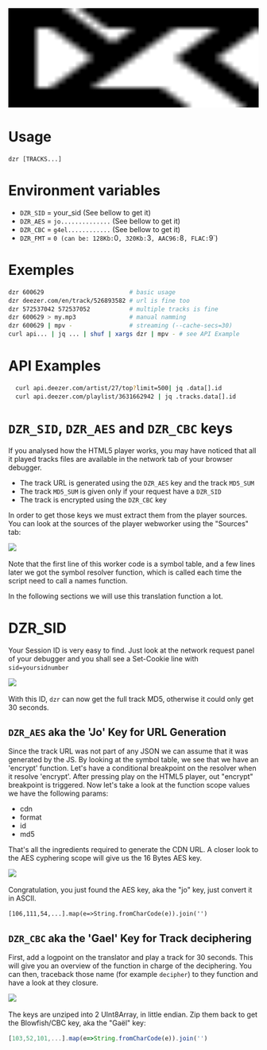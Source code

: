 <img width=100% height=200 src=.logo.svg>

# Usage

```
dzr [TRACKS...]
```

# Environment variables

  - `DZR_SID` = your_sid (See bellow to get it)
  - `DZR_AES` = `jo..............` (See bellow to get it)
  - `DZR_CBC` = `g4el............` (See bellow to get it)
  - `DZR_FMT` = `0 (can be: 128Kb:`0`, 320Kb:`3`, AAC96:`8`, FLAC:`9`)

# Exemples

```sh
dzr 600629                        # basic usage
dzr deezer.com/en/track/526893582 # url is fine too
dzr 572537042 572537052           # multiple tracks is fine
dzr 600629 > my.mp3               # manual namming
dzr 600629 | mpv -                # streaming (--cache-secs=30)
curl api... | jq ... | shuf | xargs dzr | mpv - # see API Example
```

# API Examples

```sh
  curl api.deezer.com/artist/27/top?limit=500| jq .data[].id
  curl api.deezer.com/playlist/3631662942 | jq .tracks.data[].id
```

# `DZR_SID`, `DZR_AES` and `DZR_CBC` keys

If you analysed how the HTML5 player works,
you may have noticed that all it played tracks files
are available in the network tab of your browser debugger.

- The track URL is generated using the `DZR_AES` key and the track `MD5_SUM`
- The track `MD5_SUM` is given only if your request have a `DZR_SID`
- The track is encrypted using the `DZR_CBC` key

In order to get those keys we must extract them from the player sources.
You can look at the sources of the player webworker using the "Sources" tab:

![](https://imgur.com/pwS370Q.png)

Note that the first line of this worker code is a symbol table,
and a few lines later we got the symbol resolver function,
which is called each time the script need to call a names function.

In the following sections we will use this translation function a lot.

# DZR_SID

Your Session ID is very easy to find. Just look at the network request panel
of your debugger and you shall see a Set-Cookie line with `sid=yoursidnumber`

![](https://imgur.com/DEQHaB6.png)

With this ID, `dzr` can now get the full track MD5, otherwise it could only get 30 seconds.

## `DZR_AES` aka the 'Jo' Key for URL Generation

Since the track URL was not part of any JSON we can assume that it was generated by the JS.
By looking at the symbol table, we see that we have an 'encrypt' function.
Let's have a conditional breakpoint on the resolver when it resolve 'encrypt'.
After pressing play on the HTML5 player, out "encrypt" breakpoint is triggered.
Now let's take a look at the function scope values we have the following params:

- cdn
- format
- id
- md5

That's all the ingredients required to generate the CDN URL.
A closer look to the AES cyphering scope will give us the 16 Bytes AES key.

![](https://imgur.com/I1mdGGj.png)

Congratulation, you just found the AES key, aka the "jo" key, just convert it in ASCII.

```
[106,111,54,...].map(e=>String.fromCharCode(e)).join('')
```

## `DZR_CBC` aka the 'Gael' Key for Track deciphering

First, add a logpoint on the translator and play a track for 30 seconds.
This will give you an overview of the function in charge of the deciphering.
You can then, traceback those name (for example `decipher`)
to they function and have a look at they closure.

![](https://imgur.com/ptCZxdo.png)

The keys are unziped into 2 UInt8Array, in little endian.
Zip them back to get the Blowfish/CBC key, aka the "Gaël" key:

```js
[103,52,101,...].map(e=>String.fromCharCode(e)).join('')
```

